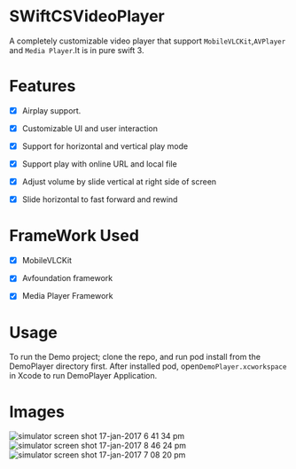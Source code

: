 # SWiftCSVideoPlayer


A completely customizable video player that support `MobileVLCKit`,`AVPlayer` and `Media Player`.It is in  pure swift 3.

# Features


- [x] Airplay support.
- [x] Customizable UI and user interaction
- [x] Support for horizontal and vertical play mode
- [x] Support play with online URL and local file
- [x] Adjust volume by slide vertical at right side of screen
- [x] Slide horizontal to fast forward and rewind


# FrameWork Used 

- [x] MobileVLCKit
- [x] Avfoundation framework
- [x] Media Player Framework 


# Usage

To run the Demo project; clone the repo, and run pod install from the DemoPlayer directory first. After installed pod, open`DemoPlayer.xcworkspace`  in Xcode to run DemoPlayer Application.

# Images 


![simulator screen shot 17-jan-2017 6 41 34 pm](https://cloud.githubusercontent.com/assets/12164119/22026450/d54d808c-dcf6-11e6-8227-ac5fc572f3d7.png)
![simulator screen shot 17-jan-2017 8 46 24 pm](https://cloud.githubusercontent.com/assets/12164119/22026452/d956e664-dcf6-11e6-96dd-c8fce743385e.png)
![simulator screen shot 17-jan-2017 7 08 20 pm](https://cloud.githubusercontent.com/assets/12164119/22026460/dc7bb1a8-dcf6-11e6-8f2d-e26b6275087a.png)






